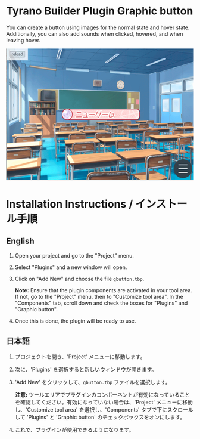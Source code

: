 # Tyrano Builder Plugin Graphic button

You can create a button using images for the normal state and hover state. Additionally, you can also add sounds when clicked, hovered, and when leaving hover.

![gbuttoncapture](gbutton.gif)

# Installation Instructions / インストール手順

## English

1. Open your project and go to the "Project" menu.
2. Select "Plugins" and a new window will open.
3. Click on "Add New" and choose the file `gbutton.tbp`.
   
   **Note:** Ensure that the plugin components are activated in your tool area. If not, go to the "Project" menu, then to "Customize tool area". In the "Components" tab, scroll down and check the boxes for "Plugins" and "Graphic button".

4. Once this is done, the plugin will be ready to use.

## 日本語

1. プロジェクトを開き、'Project' メニューに移動します。
2. 次に、'Plugins' を選択すると新しいウィンドウが開きます。
3. 'Add New' をクリックして、`gbutton.tbp` ファイルを選択します。
   
   **注意:** ツールエリアでプラグインのコンポーネントが有効になっていることを確認してください。有効になっていない場合は、'Project' メニューに移動し、'Customize tool area' を選択し、'Components' タブで下にスクロールして 'Plugins' と 'Graphic button' のチェックボックスをオンにします。

4. これで、プラグインが使用できるようになります。
